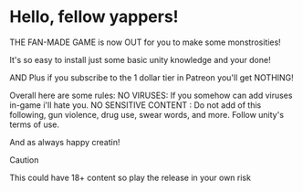 # Hello, fellow yappers!
THE FAN-MADE GAME is now OUT for you to make some monstrosities!

It's so easy to install just some basic unity knowledge and your done!

AND Plus if you subscribe to the 1 dollar tier in Patreon you'll get NOTHING!

Overall here are some rules:
NO VIRUSES: If you somehow can add viruses in-game i'll hate you.
NO SENSITIVE CONTENT : Do not add of this following, gun violence, drug use, swear words, and more.
Follow unity's terms of use.

And as always happy creatin!

> [!CAUTION]
> This could have 18+ content so play the release in your own risk
